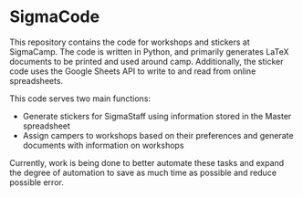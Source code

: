 # SigmaCode
This repository contains the code for workshops and stickers at SigmaCamp. The code is written in Python, and primarily generates LaTeX documents to be printed and used around camp. Additionally, the sticker code uses the Google Sheets API to write to and read from online spreadsheets.

This code serves two main functions:
- Generate stickers for SigmaStaff using information stored in the Master spreadsheet
- Assign campers to workshops based on their preferences and generate documents with information on workshops

Currently, work is being done to better automate these tasks and expand the degree of automation to save as much time as possible and reduce possible error.
